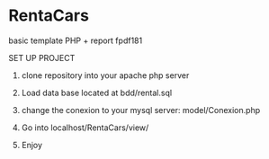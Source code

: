 # RentaCars
basic template PHP + report fpdf181


SET UP PROJECT
1. clone repository into your apache php server
2. Load data base located at bdd/rental.sql
3. change the conexion to your mysql server: model/Conexion.php
4. Go into localhost/RentaCars/view/

5. Enjoy
